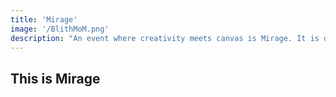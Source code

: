 ```yaml
---
title: 'Mirage'
image: '/BlithMoM.png'
description: "An event where creativity meets canvas is Mirage. It is designed to bring out the artist in you by challenging you to roam around our beautiful campus, observe their surroundings, and translate those observations into imaginative and captivating canvas paintings."
---
```


## This is Mirage